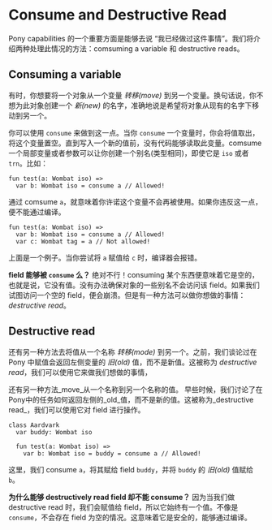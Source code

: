 # Consume and Destructive Read

Pony capabilities 的一个重要方面是能够去说 “我已经做过这件事情”。我们将介绍两种处理此情况的方法：comsuming a variable 和 destructive reads。

## Consuming a variable

有时，你想要将一个对象从一个变量 _转移(move)_ 到另一个变量。换句话说，你不想为此对象创建一个 _新(new)_ 的名字，准确地说是希望将对象从现有的名字下移动到另一个。

你可以使用 `consume` 来做到这一点。当你 `consume` 一个变量时，你会将值取出，将这个变量置空。直到写入一个新的值前，没有代码能够读取此变量。comsume 一个局部变量或者参数可以让你创建一个别名(类型相同)，即使它是 `iso` 或者 `trn`。比如：

```pony
fun test(a: Wombat iso) =>
  var b: Wombat iso = consume a // Allowed!
```

通过 comsume `a`，就意味着你许诺这个变量不会再被使用。如果你违反这一点，便不能通过编译。

```pony
fun test(a: Wombat iso) =>
  var b: Wombat iso = consume a // Allowed!
  var c: Wombat tag = a // Not allowed!
```

上面是一个例子。当你尝试将 `a` 赋值给 `c` 时，编译器会报错。

__field 能够被 `consume` 么？__ 绝对不行！consuming 某个东西便意味着它是空的，也就是说，它没有值。没有办法确保对象的一些别名不会访问该 field。如果我们试图访问一个空的 field，便会崩溃。但是有一种方法可以做你想做的事情：_destructive read_。

## Destructive read

还有另一种方法去将值从一个名称 _转移(mode)_ 到另一个。之前，我们谈论过在 Pony 中赋值会返回左侧变量的 _旧(old)_ 值，而不是新值。这被称为 _destructive read_，我们可以使用它来做我们想做的事情，

还有另一种方法_move_从一个名称到另一个名称的值。 早些时候，我们讨论了在Pony中的任务如何返回左侧的_old_值，而不是新的值。这被称为_destructive read_，我们可以使用它对 field 进行操作。

```pony
class Aardvark
  var buddy: Wombat iso

  fun test(a: Wombat iso) =>
    var b: Wombat iso = buddy = consume a // Allowed!
```

这里，我们 consume `a`，将其赋给 field `buddy`，并将 `buddy` 的 _旧(old)_ 值赋给 `b`。

__为什么能够 destructively read field 却不能 consume？__ 因为当我们做 destructive read 时，我们会赋值给 field，所以它始终有一个值。不像是 `consume`，不会存在 field 为空的情况。这意味着它是安全的，能够通过编译。
